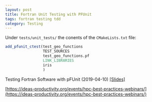 ```yaml
---
layout: post
title: Fortran Unit Testing with PFUnit
tags: fortran testing tdd
category: Testing
---
```


Under `tests/unit_tests/` the conents of the `CMakeLists.txt` file:


```cmake
add_pfunit_ctest(test_geo_functions
                 TEST_SOURCES
                 test_geo_functions.pf
                 LINK_LIBRARIES
                 iris
                 )
```


Testing Fortran Software with pFUnit (2019-04-10) [[Slides]](https://ideas-productivity.org/wordpress/wp-content/uploads/2019/04/webinar028-pfunit.pdf)

[https://ideas-productivity.org/events/hpc-best-practices-webinars/](https://ideas-productivity.org/events/hpc-best-practices-webinars/)

